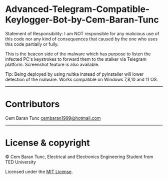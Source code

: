# Advanced-Telegram-Compatible-Keylogger-Bot-by-Cem-Baran-Tunc
Statement of Responsibility: I am NOT responsible for any malicious use of this code nor any kind of consequences that caused by the one who uses this code partially or fully.

This is the beacon side of the malware which has purpose to listen the infected PC's keystrokes to forward them to the stalker via Telegram platform. Screenshot feature is also available.

Tip: Being deployed by using nuitka instead of pyinstaller will lower detection of the malware. Works compatible on Windows 7,8,10 and 11 OS.

---

# Contributors

Cem Baran Tunc <cembaran1999@hotmail.com>

---

# License & copyright

© Cem Baran Tunc, Electrical and Electronics Engineering Student from TED University

Licensed under the [MIT License](LICENSE).
